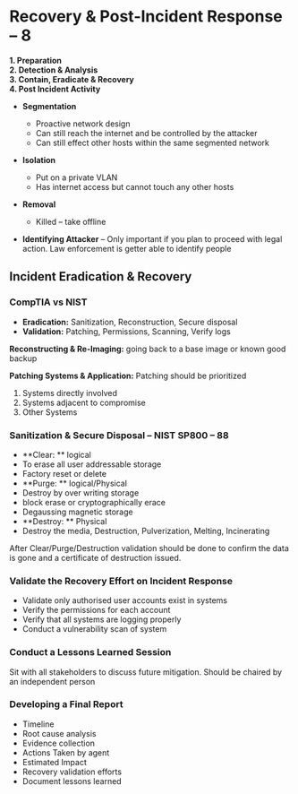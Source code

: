 # Recovery & Post-Incident Response – 8

**1.	Preparation**  
**2.	Detection & Analysis**  
**3.	Contain, Eradicate & Recovery**  
**4.	Post Incident Activity**  

 -	**Segmentation** 
    -	Proactive network design 
    -	Can still reach the internet and be controlled by the attacker
    -	Can still effect other hosts within the same segmented network
 -	**Isolation**
    -	Put on a private VLAN
    -	Has internet access but cannot touch any other hosts
 -	**Removal**
    -	Killed – take offline 

-	**Identifying Attacker** – Only important if you plan to proceed with legal action. Law enforcement is getter able to identify people

## Incident Eradication & Recovery

### CompTIA vs NIST
-	**Eradication:** Sanitization, Reconstruction, Secure disposal
-	**Validation:** Patching, Permissions, Scanning, Verify logs  

**Reconstructing & Re-Imaging:** going back to a base image or known good backup  

**Patching Systems & Application:** Patching should be prioritized  
 1.	Systems directly involved
 2.	Systems adjacent to compromise
 3.	Other Systems
 
### Sanitization & Secure Disposal – NIST SP800 – 88
-	**Clear: ** logical
   -	To erase all user addressable storage
   -	Factory reset or delete
-	**Purge: ** logical/Physical
   -	Destroy by over writing storage
   -	block erase or cryptographically erace
   -	Degaussing magnetic storage 
-	**Destroy: ** Physical
   -	Destroy the media, Destruction, Pulverization, Melting, Incinerating   
   
After Clear/Purge/Destruction validation should be done to confirm the data is gone and a certificate of destruction issued.  

### Validate the Recovery Effort on Incident Response
-	Validate only authorised user accounts exist in systems
-	Verify the permissions for each account
-	Verify that all systems are logging properly
-	Conduct a vulnerability scan of system

### Conduct a Lessons Learned Session

Sit with all stakeholders to discuss future mitigation. Should be chaired by an independent person  

### Developing a Final Report
-	Timeline
-	Root cause analysis
-	Evidence collection
-	Actions Taken by agent
-	Estimated Impact
-	Recovery validation efforts
-	Document lessons learned

